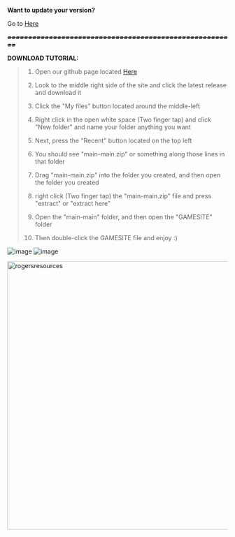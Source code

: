 **Want to update your version?**

Go to [Here](https://github.com/RogersResources/main)

***~~=======================================================~~***

**DOWNLOAD TUTORIAL:** 

>1) Open our github page located [Here](https://github.com/RogersResources/main)
>
>2) Look to the middle right side of the site and click the latest release and download it
>
>3) Click the "My files" button located around the middle-left
>
>4) Right click in the open white space (Two finger tap) and click "New folder" and name your folder anything you want
>
>5) Next, press the "Recent" button located on the top left
>
>6) You should see "main-main.zip" or something along those lines in that folder
>
>7) Drag "main-main.zip" into the folder you created, and then open the folder you created
>
>8) right click (Two finger tap) the "main-main.zip" file and press "extract" or "extract here"
>
>9) Open the "main-main" folder, and then open the "GAMESITE" folder
>
>10) Then double-click the GAMESITE file and enjoy :)


![image](https://user-images.githubusercontent.com/114105250/192406446-3dc62d0b-3631-4b8e-b52b-1c5094fab3e2.png)
![image](https://user-images.githubusercontent.com/114105250/192406488-88c205f0-261f-4269-93df-e71e0301bc09.png)

<img width="615" alt="rogersresources" src="https://user-images.githubusercontent.com/114105250/192408377-bda6d495-9811-48e7-acd0-5bc3c530e865.png">
